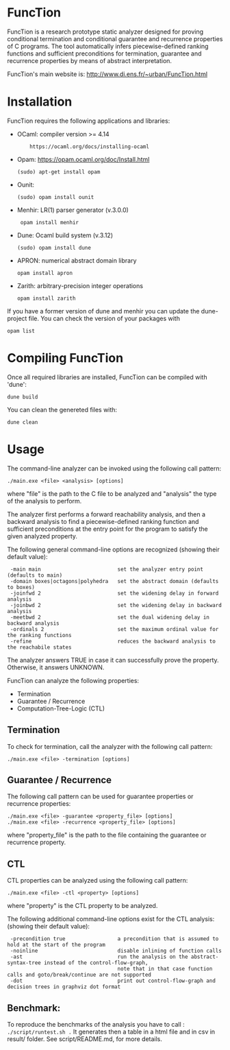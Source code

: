 # FuncTion

FuncTion is a research prototype static analyzer designed for proving conditional termination and conditional guarantee and recurrence properties of C programs. The tool automatically infers piecewise-defined ranking functions and sufficient preconditions for termination, guarantee and recurrence properties by means of abstract interpretation.

FuncTion's main website is: http://www.di.ens.fr/~urban/FuncTion.html

# Installation

FuncTion requires the following applications and libraries:

* OCaml: compiler version >= 4.14
	```
		https://ocaml.org/docs/installing-ocaml
	```

* Opam: https://opam.ocaml.org/doc/Install.html

	```
	(sudo) apt-get install opam
	```
* Ounit:

	```
	(sudo) opam install ounit
* Menhir: LR(1) parser generator (v.3.0.0)

	```
	 opam install menhir
	```
* Dune: Ocaml build system (v.3.12)
	```
	(sudo) opam install dune
	```		
* APRON: numerical abstract domain library

	```
	opam install apron
	```

* Zarith: arbitrary-precision integer operations

	```
	opam install zarith
	```
If you have a former version of dune and menhir you can update the dune-project file. You can check the version of your packages 
with 
```
opam list
```

# Compiling FuncTion

Once all required libraries are installed, FuncTion can be compiled with 'dune':

```
dune build
```

You can clean the genereted files with:


```
dune clean
```

# Usage

The command-line analyzer can be invoked using the following call pattern:

	./main.exe <file> <analysis> [options] 

where "file" is the path to the C file to be analyzed and "analysis" the type of the analysis to perform. 

The analyzer first performs a forward reachability analysis, and then a backward analysis to find a 
piecewise-defined ranking function and sufficient preconditions at the entry point for the program 
to satisfy the given analyzed property.

The following general command-line options are recognized
(showing their default value):

	 -main main                         set the analyzer entry point (defaults to main)
	 -domain boxes|octagons|polyhedra   set the abstract domain (defaults to boxes)
	 -joinfwd 2                         set the widening delay in forward analysis
	 -joinbwd 2                         set the widening delay in backward analysis
	 -meetbwd 2			                set the dual widening delay in backward analysis
	 -ordinals 2                        set the maximum ordinal value for the ranking functions
	 -refine            			    reduces the backward analysis to the reachabile states

The analyzer answers TRUE in case it can successfully prove the property. Otherwise, it answers UNKNOWN.

FuncTion can analyze the following properties:

* Termination
* Guarantee / Recurrence 
* Computation-Tree-Logic (CTL) 

## Termination

To check for termination, call the analyzer with the following call pattern:

	./main.exe <file> -termination [options]

## Guarantee / Recurrence

The following call pattern can be used for guarantee properties or recurrence properties:

	./main.exe <file> -guarantee <property_file> [options]
	./main.exe <file> -recurrence <property_file> [options] 

where "property\_file" is the path to the file containing the guarantee or recurrence property.

## CTL

CTL properties can be analyzed using the following call pattern:

	./main.exe <file> -ctl <property> [options]

where "property" is the CTL property to be analyzed. 

The following additional command-line options exist for the CTL analysis:
(showing their default value):

	 -precondition true                 a precondition that is assumed to hold at the start of the program
	 -noinline			                disable inlining of function calls
     -ast                               run the analysis on the abstract-syntax-tree instead of the control-flow-graph,
                                        note that in that case function calls and goto/break/continue are not supported
     -dot                               print out control-flow-graph and decision trees in graphviz dot format

## Benchmark:
To reproduce the benchmarks of the analysis you have to call : 
	`./script/runtest.sh .` 
It generates then a table in a html file and in csv in result/ folder. See  script/README.md, for more details.
